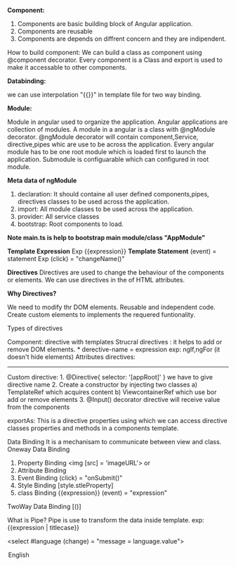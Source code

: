 **Component:**

1) Components are basic building block of Angular application.
2) Components are reusable
3) Components are depends on diffrent concern and they are indipendent.

How to build component:
We can build a class as component using @component decorator.
Every component is a Class and export is used to make it accessable to other components.


**Databinding:** 

we can use interpolation "{{}}" in template file for two way binding.

**Module:**

Module in angular used to organize the application. Angular applications are collection of modules.
 A module in a angular is a class with @ngModule decorator. @ngModule decorator will contain  component,Service, directive,pipes whic are use to be across the application.
Every angular module has to be one root module which is loaded first to launch the application.
Submodule is configuarable which can configured in root module.

**Meta data of ngModule**
1) declaration: It should containe all user defined components,pipes, directives classes to be used across the application. 
2) import: All module classes to be used across the application.
3) provider: All service classes
4) bootstrap: Root components to load.

**Note main.ts is help to bootstrap main module/class "AppModule"**

**Template Expression**
Exp {{expression}}
**Template Statement**
(event) = statement
Exp (click) = "changeName()"

**Directives**
Directives are used to change the behaviour of the components or elements. We can use directives in the of HTML attributes.

**Why Directives?**

We need to modify thr DOM elements.
Reusable and independent code.
Create custom elements to implements the requered funtionality.

Types of directives

Component:  directive with templates
Strucral directives :  it helps to add or remove DOM elements. * derective-name = expression exp: ngIf,ngFor (it doesn't hide elements)
Attributes directives: 

-------------------------------------------
Custom directive:
1.
@Directive{
	selector: '[appRoot]'
}
we have to give directive name
2.
Create a constructor by injecting two classes
a) TemplateRef which acquires <ng-template> content
b) ViewcontainerRef which use bor add or remove elements
3. 
@Input() decorator
directive will receive value from the components

exportAs:
This is a directive properties using which we can access directive classes properties and methods in a components template.


Data Binding
It is a mechanisam to communicate between view and class.
Oneway Data Binding
1) Property Binding <img [src] = 'imageURL'> or <img bind-src = 'imageURL'>
2) Attribute Binding
3) Event Binding (click) = "onSubmit()"
4) Style Binding [style.stleProperty]
5) class Binding
{{expression}}
(event) = "expression"

TwoWay Data Binding
[()]

What is Pipe?
Pipe is use to transform the data inside template. 
exp: {{expression | titlecase}}


<select #language (change) = "message = language.value">
  <option value= "en">English </option>
 </select> 
 








